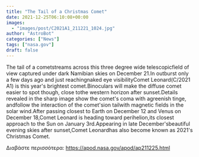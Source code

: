 ```yaml
---
title: "The Tail of a Christmas Comet"
date: 2021-12-25T06:10:08+00:00
images:
  - "images/post/C2021A1_211221_1024.jpg"
author: "AstroBot"
categories: ["News"]
tags: ["nasa.gov"]
draft: false
---
```


The tail of a cometstreams across this three degree wide telescopicfield of view captured under dark Namibian skies on December 21.In outburst only a few days ago and just reachingnaked eye visibilityComet Leonard(C/2021 A1) is this year's brightest comet.Binoculars will make the diffuse comet easier to spot though, close tothe western horizon after sunset.Details revealed in the sharp image show the comet's coma with agreenish tinge, andfollow the interaction of the comet'sion tailwith magnetic fields in the solar wind.After passing closest to Earth on December 12 and Venus on December 18,Comet Leonard is heading toward perihelion,its closest approach to the Sun on January 3rd.Appearing in late December'sbeautiful evening skies after sunset,Comet Leonardhas also become known as 2021's Christmas Comet.

Διαβάστε περισσότερα: https://apod.nasa.gov/apod/ap211225.html
